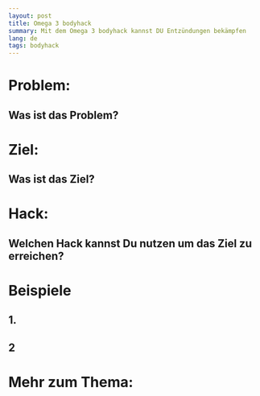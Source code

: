 ```yaml
---
layout: post
title: Omega 3 bodyhack
summary: Mit dem Omega 3 bodyhack kannst DU Entzündungen bekämpfen
lang: de
tags: bodyhack
---
```



# Problem:
## Was ist das Problem?


# Ziel: 
## Was ist das Ziel?


# Hack: 
## Welchen Hack kannst Du nutzen um das Ziel zu erreichen?


# Beispiele

## 1. 
## 2

# Mehr zum Thema:

